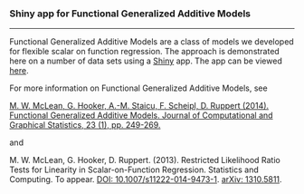 ### Shiny app for Functional Generalized Additive Models
----------------
Functional Generalized Additive Models are a class of models we developed for flexible scalar on function regression.  The
approach is demonstrated here on a number of data sets using a [Shiny](http://shiny.rstudio.com/) app.  The app can be viewed 
[here](https://fgam.shinyapps.io/fgam/).

For more information on Functional Generalized Additive Models, see 

[M. W. McLean, G. Hooker, A.-M. Staicu, F. Scheipl, D. Ruppert (2014). Functional Generalized Additive Models. 
Journal of Computational and Graphical Statistics, 23 (1), pp. 249-269.](http://www.ncbi.nlm.nih.gov/pmc/articles/PMC3982924/)

and

M. W. McLean, G. Hooker, D. Ruppert. (2013). Restricted Likelihood Ratio Tests for Linearity in 
Scalar-on-Function Regression. Statistics and Computing. To appear. 
[DOI: 10.1007/s11222-014-9473-1](http://dx.doi.org/10.1007/s11222-014-9473-1).  [arXiv: 1310.5811](http://arxiv.org/abs/1310.5811).

